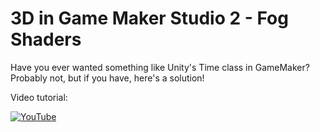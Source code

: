 # 3D in Game Maker Studio 2 - Fog Shaders

Have you ever wanted something like Unity's Time class in GameMaker? Probably not, but if you have, here's a solution!

Video tutorial:

[![YouTube](https://i.ytimg.com/vi/mspdUDlVEXI/hqdefault.jpg)](https://youtu.be/mspdUDlVEXI)